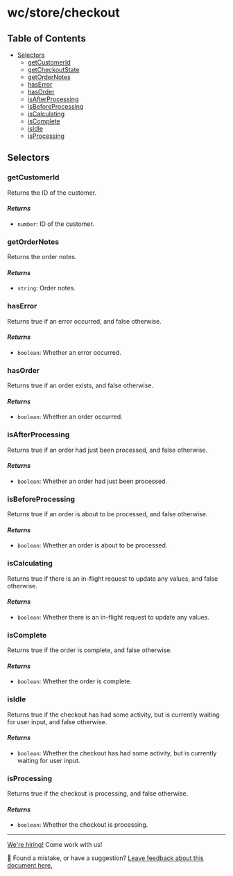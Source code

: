 # wc/store/checkout

## Table of Contents

-   [Selectors](#selectors)
    -   [getCustomerId](#getcustomerid)
    -   [getCheckoutState](#getcheckoutstate)
    -   [getOrderNotes](#getordernotes)
    -   [hasError](#haserror)
    -   [hasOrder](#hasorder)
    -   [isAfterProcessing](#isafterprocessing)
    -   [isBeforeProcessing](#isbeforeprocessing)
    -   [isCalculating](#iscalculating)
    -   [isComplete](#iscomplete)
    -   [isIdle](#isidle)
    -   [isProcessing](#isprocessing)

## Selectors

### getCustomerId

Returns the ID of the customer.

#### _Returns_

-   `number`: ID of the customer.

### getOrderNotes

Returns the order notes.

#### _Returns_

-   `string`: Order notes.

### hasError

Returns true if an error occurred, and false otherwise.

#### _Returns_

-   `boolean`: Whether an error occurred.

### hasOrder

Returns true if an order exists, and false otherwise.

#### _Returns_

-   `boolean`: Whether an order occurred.

### isAfterProcessing

Returns true if an order had just been processed, and false otherwise.

#### _Returns_

-   `boolean`: Whether an order had just been processed.

### isBeforeProcessing

Returns true if an order is about to be processed, and false otherwise.

#### _Returns_

-   `boolean`: Whether an order is about to be processed.

### isCalculating

Returns true if there is an in-flight request to update any values, and false otherwise.

#### _Returns_

-   `boolean`: Whether there is an in-flight request to update any values.

### isComplete

Returns true if the order is complete, and false otherwise.

#### _Returns_

-   `boolean`: Whether the order is complete.

### isIdle

Returns true if the checkout has had some activity, but is currently waiting for user input, and false otherwise.

#### _Returns_

-   `boolean`: Whether the checkout has had some activity, but is currently waiting for user input.

### isProcessing

Returns true if the checkout is processing, and false otherwise.

#### _Returns_

-   `boolean`: Whether the checkout is processing.

<!-- FEEDBACK -->

---

[We're hiring!](https://woocommerce.com/careers/) Come work with us!

🐞 Found a mistake, or have a suggestion? [Leave feedback about this document here.](https://github.com/woocommerce/woocommerce-blocks/issues/new?assignees=&labels=type%3A+documentation&template=--doc-feedback.md&title=Feedback%20on%20./docs/third-party-developers/extensibility/checkout-payment-methods/checkout-flow-and-events.md)

<!-- /FEEDBACK -->

